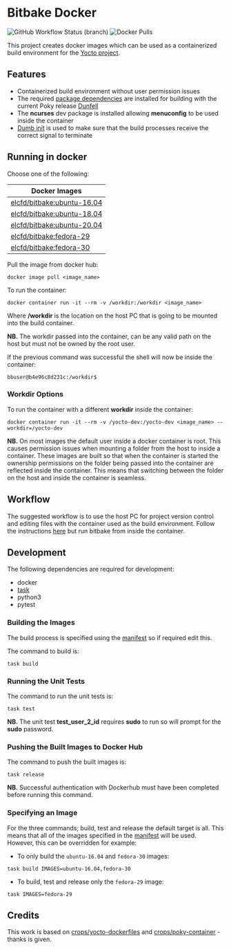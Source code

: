 # Bitbake Docker

![GitHub Workflow Status (branch)](https://img.shields.io/github/workflow/status/elcfd/bitbake-docker/bitbake%20docker%20ci/master)
![Docker Pulls](https://img.shields.io/docker/pulls/elcfd/bitbake)

This project creates docker images which can be used as a containerized build environment for the [Yocto project](https://www.yoctoproject.org/docs/latest/mega-manual/mega-manual.html).

## Features
* Containerized build environment without user permission issues
* The required [package dependencies](https://www.yoctoproject.org/docs/latest/mega-manual/mega-manual.html#required-packages-for-the-build-host) are installed for building with the current Poky release [Dunfell](https://git.yoctoproject.org/cgit/cgit.cgi/poky/log/?h=dunfell)
* The **ncurses** dev package is installed allowing **menuconfig** to be used inside the container
* [Dumb init](https://github.com/Yelp/dumb-init) is used to make sure that the build processes receive the correct signal to terminate

## Running in docker

Choose one of the following:

| Docker Images |
| ---- |
| [elcfd/bitbake:ubuntu-16.04](https://hub.docker.com/r/elcfd/bitbake/tags)   |
| [elcfd/bitbake:ubuntu-18.04](https://hub.docker.com/r/elcfd/bitbake/tags)   |
| [elcfd/bitbake:ubuntu-20.04](https://hub.docker.com/r/elcfd/bitbake/tags)   |
| [elcfd/bitbake:fedora-29](https://hub.docker.com/r/elcfd/bitbake/tags)      |
| [elcfd/bitbake:fedora-30](https://hub.docker.com/r/elcfd/bitbake/tags)      |

Pull the image from docker hub:

```
docker image pull <image_name>
```

To run the container:

```
docker container run -it --rm -v /workdir:/workdir <image_name>
```

Where **/workdir** is the location on the host PC that is going to be mounted into the build container.

**NB.** The workdir passed into the container, can be any valid path on the host but must not be owned by the root user.

If the previous command was successful the shell will now be inside the container:

```
bbuser@b4e96c8d231c:/workdir$
```

### Workdir Options

To run the container with a different **workdir** inside the container:

```
docker container run -it --rm -v /yocto-dev:/yocto-dev <image_name> --workdir=/yocto-dev
```

**NB.** On most images the default user inside a docker container is root. This causes permission issues when mounting a folder from the host to inside a container. These images are built
so that when the container is started the ownership permissions on the folder being passed into the container are reflected inside the container. This means that switching between the folder
on the host and inside the container is seamless.

## Workflow

The suggested workflow is to use the host PC for project version control and editing files with the container used as the build environment. Follow the instructions [here](https://www.yoctoproject.org/docs/current/brief-yoctoprojectqs/brief-yoctoprojectqs.html#brief-use-git-to-clone-poky) but run bitbake from inside the container.

## Development

The following dependencies are required for development:
* docker
* [task](https://taskfile.dev/#/installation?id=install-script)
* python3
* pytest

### Building the Images

The build process is specified using the [manifest](manifest.json) so if required edit this.

The command to build is:

```
task build
```

### Running the Unit Tests

The command to run the unit tests is:

```
task test
```

**NB.** The unit test **test_user_2_id** requires **sudo** to run so will prompt for the **sudo** password.

### Pushing the Built Images to Docker Hub

The command to push the built images is:

```
task release
```

**NB.** Successful authentication with Dockerhub must have been completed before running this command.

### Specifying an Image

For the three commands; build, test and release the default target is all. This means that all of the images specified in the [manifest](manifest.json) will be used. However,
this can be overridden for example:

* To only build the `ubuntu-16.04` and `fedora-30` images:

```
task build IMAGES=ubuntu-16.04,fedora-30
```

* To build, test and release only the `fedora-29` image:

```
task IMAGES=fedora-29
```

## Credits

This work is based on  [crops/yocto-dockerfiles](https://github.com/crops/yocto-dockerfiles) and  [crops/poky-container](https://github.com/crops/poky-container) - thanks is given.
